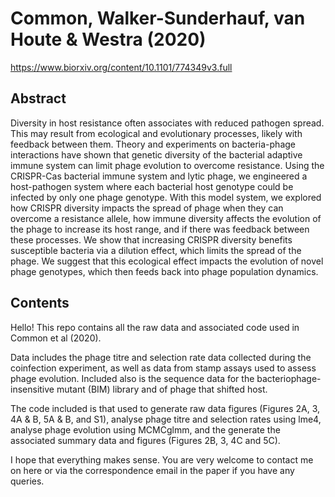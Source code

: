 # Common, Walker-Sunderhauf, van Houte & Westra (2020)

https://www.biorxiv.org/content/10.1101/774349v3.full

## Abstract

Diversity in host resistance often associates with reduced pathogen spread. This may result from ecological and evolutionary processes, likely with feedback between them. Theory and experiments on bacteria-phage interactions have shown that genetic diversity of the bacterial adaptive immune system can limit phage evolution to overcome resistance. Using the CRISPR-Cas bacterial immune system and lytic phage, we engineered a host-pathogen system where each bacterial host genotype could be infected by only one phage genotype. With this model system, we explored how CRISPR diversity impacts the spread of phage when they can overcome a resistance allele, how immune diversity affects the evolution of the phage to increase its host range, and if there was feedback between these processes. We show that increasing CRISPR diversity benefits susceptible bacteria via a dilution effect, which limits the spread of the phage. We suggest that this ecological effect impacts the evolution of novel phage genotypes, which then feeds back into phage population dynamics. 

## Contents

Hello! This repo contains all the raw data and associated code used in Common et al (2020). 

Data includes the phage titre and selection rate data collected during the coinfection experiment, as well as data from stamp assays used to assess phage evolution. Included also is the sequence data for the bacteriophage-insensitive mutant (BIM) library and of phage that shifted host. 

The code included is that used to generate raw data figures (Figures 2A, 3, 4A & B, 5A & B, and S1), analyse phage titre and selection rates using lme4, analyse phage evolution using MCMCglmm, and the generate the associated summary data and figures (Figures 2B, 3, 4C and 5C).

I hope that everything makes sense. You are very welcome to contact me on here or via the correspondence email in the paper if you have any queries.
